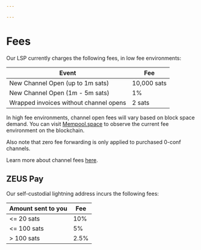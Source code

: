 ```yaml
---

---
```


# Fees

Our LSP currently charges the following fees, in low fee environments:

| Event                                      | Fee           |
| -----------------------------------------  | ------------- |
| New Channel Open (up to 1m sats)           | 10,000 sats   |
| New Channel Open (1m - 5m sats)            | 1%            |
| Wrapped invoices without channel opens     | 2 sats        |

In high fee environments, channel open fees will vary based on block space demand. You can visit [Mempool.space](https://mempool.space/) to observe the current fee environment on the blockchain.

Also note that zero fee forwarding is only applied to purchased 0-conf channels.

Learn more about channel fees [here](https://docs.lightning.engineering/lightning-network-tools/lnd/channel-fees).

## ZEUS Pay

Our self-custodial lightning address incurs the following fees:

| Amount sent to you                         | Fee           |
| -----------------------------------------  | ------------- |
| <= 20 sats                                 | 10%           |
| <= 100 sats                                | 5%            |
| > 100 sats                                 | 2.5%          |
